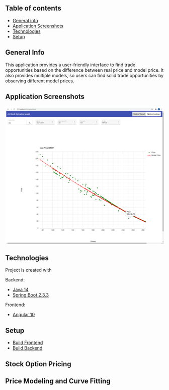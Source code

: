 ## Table of contents
* [General info](#general-info)
* [Application Screenshots](#application-screenshots)
* [Technologies](#technologies)
* [Setup](#setup)

## General Info
This application provides a user-friendly interface to find trade opportunities 
based on the difference between real price and model price. It also provides multiple models, 
so users can find solid trade opportunities by observing different model prices.
	
## Application Screenshots
![FitTwo price model](images/fitTwoCall.png)

## Technologies
Project is created with 

Backend: 
* [Java 14](https://docs.oracle.com/en/java/javase/14/) 
* [Spring Boot 2.3.3](https://spring.io/projects/spring-boot)

Frontend:
* [Angular 10](https://angular.io/)
	
## Setup
* [Build Frontend](https://github.com/skatergu/stock-option/blob/master/options-frontend)
* [Build Backend](https://github.com/skatergu/stock-option/tree/master/options-backend)

## Stock Option Pricing

## Price Modeling and Curve Fitting

